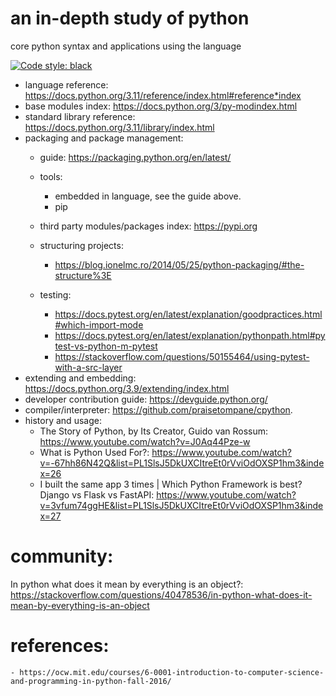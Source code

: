 # an in-depth study of python

core python syntax and applications using the language

[![Code style: black](https://img.shields.io/badge/code%20style-black-000000.svg)](https://github.com/psf/black)

* language reference: https://docs.python.org/3.11/reference/index.html#reference*index
* base modules index: https://docs.python.org/3/py-modindex.html
* standard library reference: https://docs.python.org/3.11/library/index.html
* packaging and package management:
	* guide: https://packaging.python.org/en/latest/
	* tools:
		* embedded in language, see the guide above.
        * pip
    * third party modules/packages index: https://pypi.org
	* structuring projects: 
		* https://blog.ionelmc.ro/2014/05/25/python-packaging/#the-structure%3E

	* testing:  
		* https://docs.pytest.org/en/latest/explanation/goodpractices.html#which-import-mode
		* https://docs.pytest.org/en/latest/explanation/pythonpath.html#pytest-vs-python-m-pytest
		* https://stackoverflow.com/questions/50155464/using-pytest-with-a-src-layer
* extending and embedding: https://docs.python.org/3.9/extending/index.html
* developer contribution guide: https://devguide.python.org/
* compiler/interpreter: https://github.com/praisetompane/cpython.
* history and usage:
  * The Story of Python, by Its Creator, Guido van Rossum: https://www.youtube.com/watch?v=J0Aq44Pze-w
  * What is Python Used For?: https://www.youtube.com/watch?v=-67hh86N42Q&list=PL1SlsJ5DkUXCItreEt0rVviOdOXSP1hm3&index=26
  * I built the same app 3 times | Which Python Framework is best? Django vs Flask vs FastAPI: https://www.youtube.com/watch?v=3vfum74ggHE&list=PL1SlsJ5DkUXCItreEt0rVviOdOXSP1hm3&index=27

# community:
In python what does it mean by everything is an object?: https://stackoverflow.com/questions/40478536/in-python-what-does-it-mean-by-everything-is-an-object

# references:
	- https://ocw.mit.edu/courses/6-0001-introduction-to-computer-science-and-programming-in-python-fall-2016/